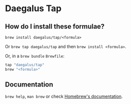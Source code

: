# Daegalus Tap

## How do I install these formulae?

`brew install daegalus/tap/<formula>`

Or `brew tap daegalus/tap` and then `brew install <formula>`.

Or, in a `brew bundle` `Brewfile`:

```ruby
tap "daegalus/tap"
brew "<formula>"
```

## Documentation

`brew help`, `man brew` or check [Homebrew's documentation](https://docs.brew.sh).
